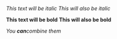 *This text will be italic*
_This will also be italic_

**This text will be bold**
__This will also be bold__

_You **can**combine them_

